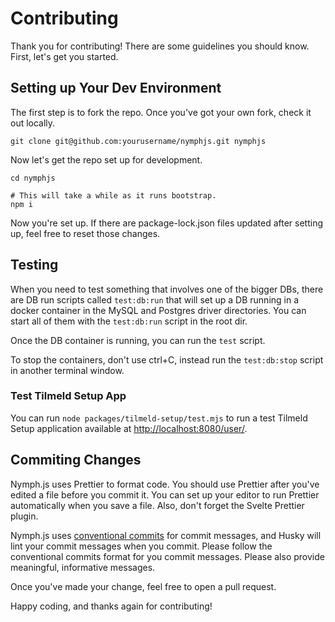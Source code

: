 # Contributing

Thank you for contributing! There are some guidelines you should know. First, let's get you started.

## Setting up Your Dev Environment

The first step is to fork the repo. Once you've got your own fork, check it out locally.

```
git clone git@github.com:yourusername/nymphjs.git nymphjs
```

Now let's get the repo set up for development.

```
cd nymphjs

# This will take a while as it runs bootstrap.
npm i
```

Now you're set up. If there are package-lock.json files updated after setting up, feel free to reset those changes.

## Testing

When you need to test something that involves one of the bigger DBs, there are DB run scripts called `test:db:run` that will set up a DB running in a docker container in the MySQL and Postgres driver directories. You can start all of them with the `test:db:run` script in the root dir.

Once the DB container is running, you can run the `test` script.

To stop the containers, don't use ctrl+C, instead run the `test:db:stop` script in another terminal window.

### Test Tilmeld Setup App

You can run `node packages/tilmeld-setup/test.mjs` to run a test Tilmeld Setup application available at [http://localhost:8080/user/](http://localhost:8080/user/).

## Commiting Changes

Nymph.js uses Prettier to format code. You should use Prettier after you've edited a file before you commit it. You can set up your editor to run Prettier automatically when you save a file. Also, don't forget the Svelte Prettier plugin.

Nymph.js uses [conventional commits](https://www.conventionalcommits.org/en/v1.0.0/) for commit messages, and Husky will lint your commit messages when you commit. Please follow the conventional commits format for you commit messages. Please also provide meaningful, informative messages.

Once you've made your change, feel free to open a pull request.

Happy coding, and thanks again for contributing!
